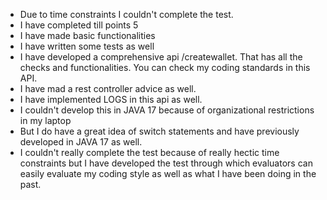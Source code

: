 - Due to time constraints I couldn't complete the test.
- I have completed till points 5
- I have made basic functionalities
- I have written some tests as well
- I have developed a comprehensive api /createwallet. That has all the checks and functionalities. You can check my coding standards in this API.
- I have mad a rest controller advice as well.
- I have implemented LOGS in this api as well.
- I couldn't develop this in JAVA 17 because of organizational restrictions in my laptop
- But I do have a great idea of switch statements and have previously developed in JAVA 17 as well.
- I couldn't really complete the test because of really hectic time constraints but I have developed the test through which evaluators can easily evaluate my coding style as well as what I have been doing in the past.
